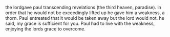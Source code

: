 the lordgave paul transcending revelations (the third heaven, paradise). in order that
he would not be exceedingly lifted up he gave him a weakness, a thorn. Paul entreated
that it would be taken away but the lord would not. he said, my grace is sufficient for
you. Paul had to live with the weakness, enjoying the lords grace to overcome. 
